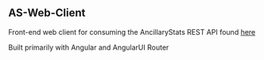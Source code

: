## AS-Web-Client

Front-end web client for consuming the AncillaryStats REST API found [here](https://github.com/AncillaryStats/AS-Rest-Api)  

Built primarily with Angular and AngularUI Router
